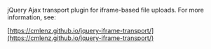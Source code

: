 jQuery Ajax transport plugin for iframe-based file uploads. For more
information, see:

[https://cmlenz.github.io/jquery-iframe-transport/](https://cmlenz.github.io/jquery-iframe-transport/)
